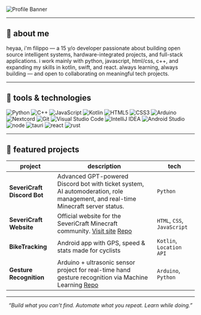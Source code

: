 ![Profile Banner](https://i.imgur.com/XwEjqih.gif)

---

## 🧠 about me

heyaa, i'm filippo — a 15 y/o developer passionate about building open source intelligent systems, hardware-integrated projects, and full-stack applications.
i work mainly with python, javascript, html/css, c++, and expanding my skills in kotlin, swift, and react.
always learning, always building — and open to collaborating on meaningful tech projects.

---

## 🚀 tools & technologies

![Python](https://img.shields.io/badge/python-3776AB?style=for-the-badge&logo=python&logoColor=white)
![C++](https://img.shields.io/badge/C++-00599C?style=flat-square&logo=C%2B%2B&logoColor=white)
![JavaScript](https://img.shields.io/badge/javascript-%23323330.svg?style=for-the-badge&logo=javascript&logoColor=%23F7DF1E)
![Kotlin](https://img.shields.io/badge/kotlin-7F52FF?style=for-the-badge&logo=kotlin&logoColor=white)
![HTML5](https://img.shields.io/badge/html5-E34F26?style=for-the-badge&logo=html5&logoColor=white)
![CSS3](https://img.shields.io/badge/css3-1572B6?style=for-the-badge&logo=css3&logoColor=white)
![Arduino](https://img.shields.io/badge/arduino-00979D?style=for-the-badge&logo=arduino&logoColor=white)
![Nextcord](https://img.shields.io/badge/nextcord-5865F2?style=for-the-badge&logo=discord&logoColor=white)
![Git](https://img.shields.io/badge/git-F05032?style=for-the-badge&logo=git&logoColor=white)
![Visual Studio Code](https://img.shields.io/badge/Visual%20Studio%20Code-007ACC?logo=visualstudiocode&logoColor=fff&style=plastic)
![IntelliJ IDEA](https://img.shields.io/badge/Intellij%20Idea-000?logo=intellij-idea&style=for-the-badge)
![Android Studio](https://img.shields.io/badge/Android%20Studio-3DDC84?style=flat&logo=android-studio&logoColor=white)
![node](https://camo.githubusercontent.com/20434f82ad2b368819a5009c31dd493a6fab8872c2b14252f07608bd9321830a/68747470733a2f2f696d672e736869656c64732e696f2f62616467652f6e6f64652e6a732d3644413535462e7376673f7374796c653d666f722d7468652d6261646765266c6f676f3d6e6f64652e6a73266c6f676f436f6c6f723d7768697465)
![tauri](https://camo.githubusercontent.com/78cf56d566ada049cbac68973b9c2055b66c6463d15a0d93ab650b1926bcb5ac/68747470733a2f2f696d672e736869656c64732e696f2f62616467652f74617572692d2532334646433133312e7376673f7374796c653d666f722d7468652d6261646765266c6f676f3d7461757269266c6f676f436f6c6f723d626c61636b)
![react](https://camo.githubusercontent.com/f93e05694a6f01f2f6a37713a454a942442a5ff2b33083891096a6f7e57842f8/68747470733a2f2f696d672e736869656c64732e696f2f62616467652f72656163742d2532333230323332612e7376673f7374796c653d666f722d7468652d6261646765266c6f676f3d7265616374266c6f676f436f6c6f723d253233363144414642)
![rust](https://camo.githubusercontent.com/eded02d9c2f715db05a273a949fb00ee1acdc796b49181047d4000f898b5915e/68747470733a2f2f696d672e736869656c64732e696f2f62616467652f727573742d2532333030303030302e7376673f7374796c653d666f722d7468652d6261646765266c6f676f3d72757374266c6f676f436f6c6f723d7768697465)


---

## 📌 featured projects

| project | description | tech |
|-----------|----------------|---------|
|  **SeveriCraft Discord Bot** | Advanced GPT-powered Discord bot with ticket system, AI automoderation, role management, and real-time Minecraft server status. | `Python` |
|  **SeveriCraft Website** | Official website for the SeveriCraft Minecraft community. [Visit site](https://severicraft.it) [Repo](https://github.com/Gianlu1107/severicraft-website?tab=readme-ov-file) | `HTML`, `CSS`, `JavaScript` |
|  **BikeTracking** | Android app with GPS, speed & stats made for cyclists | `Kotlin`, `Location API` |
|  **Gesture Recognition** | Arduino + ultrasonic sensor project for real-time hand gesture recognition via Machine Learning [Repo](https://github.com/Gecko129/ultrasonic_sensor_gesture_detector) | `Arduino`, `Python` |



---

<p align="center">
  <i>“Build what you can’t find. Automate what you repeat. Learn while doing.”</i>
</p>

